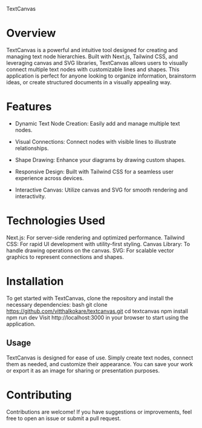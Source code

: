 TextCanvas

# Overview
TextCanvas is a powerful and intuitive tool designed for creating and managing text node hierarchies. Built with Next.js, Tailwind CSS, and leveraging canvas and SVG libraries, TextCanvas allows users to visually connect multiple text nodes with customizable lines and shapes. This application is perfect for anyone looking to organize information, brainstorm ideas, or create structured documents in a visually appealing way.


# Features
- Dynamic Text Node Creation: Easily add and manage multiple text nodes.
 
- Visual Connections: Connect nodes with visible lines to illustrate relationships.

- Shape Drawing: Enhance your diagrams by drawing custom shapes.

- Responsive Design: Built with Tailwind CSS for a seamless user experience across devices.
  
- Interactive Canvas: Utilize canvas and SVG for smooth rendering and interactivity.

# Technologies Used
Next.js: For server-side rendering and optimized performance.
Tailwind CSS: For rapid UI development with utility-first styling.
Canvas Library: To handle drawing operations on the canvas.
SVG: For scalable vector graphics to represent connections and shapes.


# Installation
To get started with TextCanvas, clone the repository and install the necessary dependencies:
bash
git clone https://github.com/vitthalkokare/textcanvas.git
cd textcanvas
npm install
npm run dev
Visit http://localhost:3000 in your browser to start using the application.


## Usage
TextCanvas is designed for ease of use. Simply create text nodes, connect them as needed, and customize their appearance. You can save your work or export it as an image for sharing or presentation purposes.


# Contributing
Contributions are welcome! If you have suggestions or improvements, feel free to open an issue or submit a pull request.
